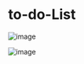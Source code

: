 # to-do-List
![image](https://user-images.githubusercontent.com/93362760/143525775-03c44be2-e93e-4a33-a277-ad29ca5f36a4.png)

![image](https://user-images.githubusercontent.com/93362760/143525849-eb8b481c-113a-48e5-80c9-dccd5b99ba3f.png)
